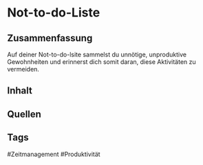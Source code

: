 # Not-to-do-Liste
## Zusammenfassung
Auf deiner Not-to-do-lsite sammelst du unnötige, unproduktive Gewohnheiten und erinnerst dich somit daran, diese Aktivitäten zu vermeiden.

## Inhalt


## Quellen


## Tags
#Zeitmanagement 
#Produktivität 